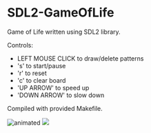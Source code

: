 # SDL2-GameOfLife
Game of Life written using SDL2 library.

Controls: 
  - LEFT MOUSE CLICK to draw/delete patterns
  - 's' to start/pause
  - 'r' to reset
  - 'c' to clear board
  - 'UP ARROW' to speed up
  - 'DOWN ARROW' to slow down

Compiled with provided Makefile.

<img src="https://media.giphy.com/media/v1.Y2lkPTc5MGI3NjExYjg0b2E3ZmxjY2Zsa2psamZjZDRxYmhwbHl4Z21yaDRnZ2RzdHlkbiZlcD12MV9pbnRlcm5hbF9naWZfYnlfaWQmY3Q9Zw/AX1q9rWuz6ULTkTPPA/giphy.gif" alt="animated" />
<img src="https://i.imgur.com/nNaRko4.png"/>
